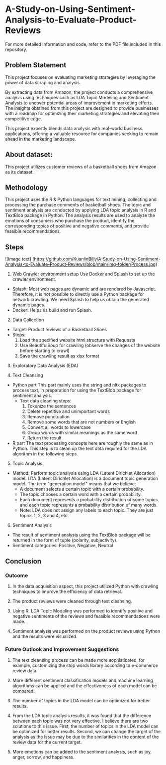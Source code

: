 # A-Study-on-Using-Sentiment-Analysis-to-Evaluate-Product-Reviews   
For more detailed information and code, refer to the PDF file included in this repository.
## Problem Statement
This project focuses on evaluating marketing strategies by leveraging the power of data scraping and analysis.   

By extracting data from Amazon, the project conducts a comprehensive analysis using techniques such as LDA Topic Modeling and Sentiment Analysis to uncover potential areas of improvement in marketing efforts. The insights obtained from this project are designed to provide businesses with a roadmap for optimizing their marketing strategies and elevating their competitive edge.   

This project expertly blends data analysis with real-world business applications, offering a valuable resource for companies seeking to remain ahead in the marketing landscape. 

## About dataset:
This project utilizes customer reviews of a basketball shoes from Amazon as its dataset.

## Methodology 
This project uses the R & Python languages for text mining, collecting and processing the purchase comments of basketball shoes. The topic and sentiment analysis are conducted by applying LDA topic analysis in R and TextBlob package in Python. The analysis results are used to analyze the emotions of consumers who purchase the product, identify the corresponding topics of positive and negative comments, and provide feasible recommendations.

## Steps
![Image text] (https://github.com/KuanlinBilly/A-Study-on-Using-Sentiment-Analysis-to-Evaluate-Product-Reviews/blob/main/img-folder/Process.jpg)

1. Web Crawler environment setup
Use Docker and Splash to set up the crawler environment.
* Splash: Most web pages are dynamic and are rendered by Javascript. Therefore, it is not possible to directly use a Python package for network crawling. We need Splash to help us obtain the generated dynamic pages.
* Docker: Helps us build and run Splash.

2. Data Collection
* Target: Product reviews of a Basketball Shoes
* Steps:
    1. Load the specified website html structure with Requests
    2. Use BeautifulSoup for crawling (observe the changes of the website before starting to crawl)
    3. Save the crawling result as xlsx format

3. Exploratory Data Analysis (EDA)

4. Text Cleansing
* Python part
    This part mainly uses the string and nltk packages to process text, in preparation for using the TextBlob package for sentiment analysis.
    * Text data cleaning steps:
        1. Tokenize the sentences
        2. Delete repetitive and unimportant words
        3. Remove punctuation
        4. Remove some words that are not numbers or English
        5. Convert all words to lowercase
        6. Group words with similar meanings as the same word 
        7. Return the result
* R part
    The text processing concepts here are roughly the same as in Python. This step is to clean up the text data required for the LDA algorithm in the following steps.

5. Topic Analysis
* Method: Perform topic analysis using LDA (Latent Dirichlet Allocation) model.
LDA (Latent Dirichlet Allocation) is a document topic generation model. The term "generation model" means that we believe:
    * A document selects a certain topic with a certain probability.
    * The topic chooses a certain word with a certain probability.
    * Each document represents a probability distribution of some topics and each topic represents a probability distribution of many words.
    * Note: LDA does not assign any labels to each topic. They are just topics 1, 2, 3 and 4, etc.
    
6. Sentiment Analysis
* The result of sentiment analysis using the TextBlob package will be returned in the form of tuple (polarity, subjectivity).
* Sentiment categories: Positive, Negative, Neutral


## Conclusion
### Outcome
1. In the data acquisition aspect, this project utilized Python with crawling techniques to improve the efficiency of data retrieval.

2. The product reviews were cleaned through text cleansing.  
3. Using R, LDA Topic Modeling was performed to identify positive and negative sentiments of the reviews and feasible recommendations were made.   
 
4. Sentiment analysis was performed on the product reviews using Python and the results were visualized.

### Future Outlook and Improvement Suggestions
1. The text cleansing process can be made more sophisticated, for example, customizing the stop words library according to e-commerce review data.

2. More different sentiment classification models and machine learning algorithms can be applied and the effectiveness of each model can be compared.

3. The number of topics in the LDA model can be optimized for better results.

4. From the LDA topic analysis results, it was found that the difference between each topic was not very effective. I believe there are two solutions to this issue. First, the number of topics in the LDA model can be optimized for better results. Second, we can change the target of the analysis as the issue may be due to the similarities in the content of the review data for the current target.

5. More emotions can be added to the sentiment analysis, such as joy, anger, sorrow, and happiness.
